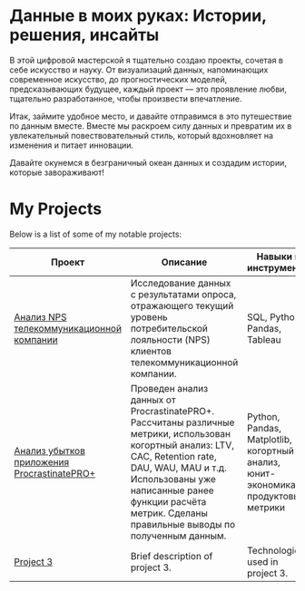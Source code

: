 # Данные в моих руках: Истории, решения, инсайты

В этой цифровой мастерской я тщательно создаю проекты, сочетая в себе искусство и науку. От визуализаций данных, напоминающих современное искусство, до прогностических моделей, предсказывающих будущее, каждый проект — это проявление любви, тщательно разработанное, чтобы произвести впечатление.

Итак, займите удобное место, и давайте отправимся в это путешествие по данным вместе. Вместе мы раскроем силу данных и превратим их в увлекательный повествовательный стиль, который вдохновляет на изменения и питает инновации.

Давайте окунемся в безграничный океан данных и создадим истории, которые завораживают!


# My Projects

Below is a list of some of my notable projects:

| Проект | Описание | Навыки и инструменты
| ------- | ----------- | ----------------- |
| [Анализ NPS телекоммуникационной компании](link_to_project1) | Исследование данных с результатами опроса, отражающего текущий уровень потребительской лояльности (NPS) клиентов телекоммуникационной компании. | SQL, Python, Pandas, Tableau |
| [Анализ убытков приложения ProcrastinatePRO+](link_to_project2) | Проведен анализ данных от ProcrastinatePRO+. Рассчитаны различные метрики, использован когортный анализ: LTV, CAC, Retention rate, DAU, WAU, MAU и т.д. Использованы уже написанные ранее функции расчёта метрик. Сделаны правильные выводы по полученным данным. | Python, Pandas, Matplotlib, когортный анализ, юнит-экономика, продуктовые метрики |
| [Project 3](link_to_project3) | Brief description of project 3. | Technologies used in project 3. |


